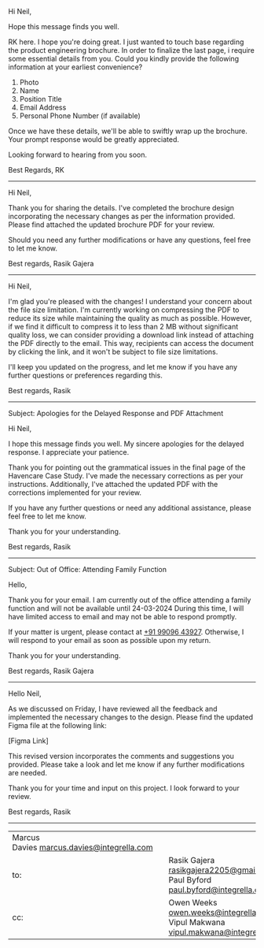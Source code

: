 Hi Neil,

Hope this message finds you well. 

RK here. I hope you're doing great. I just wanted to touch base regarding the product engineering brochure. In order to finalize the last page, i require some essential details from you. Could you kindly provide the following information at your earliest convenience?

1. Photo
2. Name
3. Position Title
4. Email Address
5. Personal Phone Number (if available)

Once we have these details, we'll be able to swiftly wrap up the brochure. Your prompt response would be greatly appreciated.

Looking forward to hearing from you soon.

Best Regards,
RK

----

  
Hi Neil,

Thank you for sharing the details. I've completed the brochure design incorporating the necessary changes as per the information provided. Please find attached the updated brochure PDF for your review.

Should you need any further modifications or have any questions, feel free to let me know.

Best regards,
Rasik Gajera

---


Hi Neil,

I'm glad you're pleased with the changes! I understand your concern about the file size limitation. I'm currently working on compressing the PDF to reduce its size while maintaining the quality as much as possible. However, if we find it difficult to compress it to less than 2 MB without significant quality loss, we can consider providing a download link instead of attaching the PDF directly to the email. This way, recipients can access the document by clicking the link, and it won't be subject to file size limitations.

I'll keep you updated on the progress, and let me know if you have any further questions or preferences regarding this.

Best regards,
Rasik


---

Subject: Apologies for the Delayed Response and PDF Attachment

Hi Neil,

I hope this message finds you well. My sincere apologies for the delayed response. I appreciate your patience.

Thank you for pointing out the grammatical issues in the final page of the Havencare Case Study. I've made the necessary corrections as per your instructions. Additionally, I've attached the updated PDF with the corrections implemented for your review.

If you have any further questions or need any additional assistance, please feel free to let me know.

Thank you for your understanding.

Best regards,
Rasik


---

Subject: Out of Office: Attending Family Function

Hello,

Thank you for your email. I am currently out of the office attending a family function and will not be available until 24-03-2024 During this time, I will have limited access to email and may not be able to respond promptly.

If your matter is urgent, please contact  at [+91 99096 43927](wa.me/+919909643927). Otherwise, I will respond to your email as soon as possible upon my return.

Thank you for your understanding.

Best regards,
Rasik Gajera


---
Hello Neil,

As we discussed on Friday, I have reviewed all the feedback and implemented the necessary changes to the design. Please find the updated Figma file at the following link:

[Figma Link]

This revised version incorporates the comments and suggestions you provided. Please take a look and let me know if any further modifications are needed.

Thank you for your time and input on this project. I look forward to your review.

Best regards,
Rasik

---

|                                              |     |                                                                                           |     |
| -------------------------------------------- | --- | ----------------------------------------------------------------------------------------- | --- |
| Marcus Davies <marcus.davies@integrella.com> |     |                                                                                           |     |
| to:                                          |     | Rasik Gajera <rasikgajera2205@gmail.com>,  <br>Paul Byford <paul.byford@integrella.com>   |     |
| cc:                                          |     | Owen Weeks <owen.weeks@integrella.com>,  <br>Vipul Makwana <vipul.makwana@integrella.com> |     |
